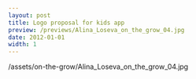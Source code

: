 ```yaml
---
layout: post
title: Logo proposal for kids app
preview: /previews/Alina_Loseva_on_the_grow_04.jpg
date: 2012-01-01
width: 1
---
```

/assets/on-the-grow/Alina_Loseva_on_the_grow_04.jpg
